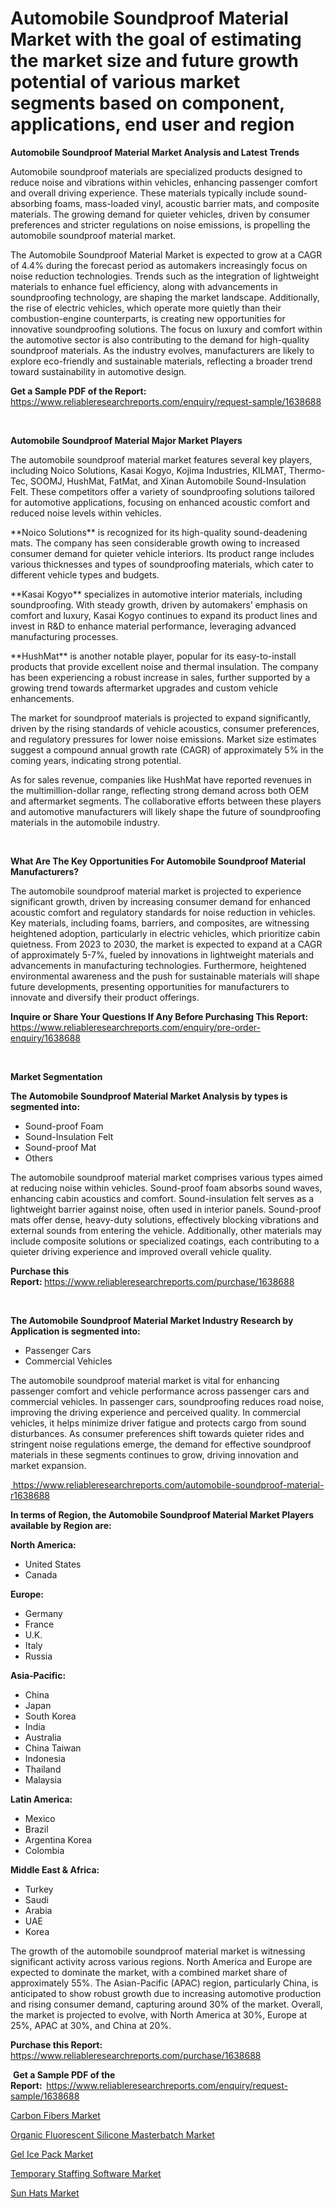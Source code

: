 <p><h1>Automobile Soundproof Material Market with the goal of estimating the market size and future growth potential of various market segments based on component, applications, end user and region</h1></p><p><strong>Automobile Soundproof Material Market Analysis and Latest Trends</strong></p>
<p><p>Automobile soundproof materials are specialized products designed to reduce noise and vibrations within vehicles, enhancing passenger comfort and overall driving experience. These materials typically include sound-absorbing foams, mass-loaded vinyl, acoustic barrier mats, and composite materials. The growing demand for quieter vehicles, driven by consumer preferences and stricter regulations on noise emissions, is propelling the automobile soundproof material market.</p><p>The Automobile Soundproof Material Market is expected to grow at a CAGR of 4.4% during the forecast period as automakers increasingly focus on noise reduction technologies. Trends such as the integration of lightweight materials to enhance fuel efficiency, along with advancements in soundproofing technology, are shaping the market landscape. Additionally, the rise of electric vehicles, which operate more quietly than their combustion-engine counterparts, is creating new opportunities for innovative soundproofing solutions. The focus on luxury and comfort within the automotive sector is also contributing to the demand for high-quality soundproof materials. As the industry evolves, manufacturers are likely to explore eco-friendly and sustainable materials, reflecting a broader trend toward sustainability in automotive design.</p></p>
<p><strong>Get a Sample PDF of the Report:&nbsp;</strong> <a href="https://www.reliableresearchreports.com/enquiry/request-sample/1638688?utm_campaign=10&utm_medium=2&utm_source=Github&utm_content=ia&utm_term=25092024&utm_id=automobile-soundproof-material">https://www.reliableresearchreports.com/enquiry/request-sample/1638688</a></p>
<p>&nbsp;</p>
<p><strong>Automobile Soundproof Material Major Market Players</strong></p>
<p><p>The automobile soundproof material market features several key players, including Noico Solutions, Kasai Kogyo, Kojima Industries, KILMAT, Thermo-Tec, SOOMJ, HushMat, FatMat, and Xinan Automobile Sound-Insulation Felt. These competitors offer a variety of soundproofing solutions tailored for automotive applications, focusing on enhanced acoustic comfort and reduced noise levels within vehicles.</p><p>**Noico Solutions** is recognized for its high-quality sound-deadening mats. The company has seen considerable growth owing to increased consumer demand for quieter vehicle interiors. Its product range includes various thicknesses and types of soundproofing materials, which cater to different vehicle types and budgets.</p><p>**Kasai Kogyo** specializes in automotive interior materials, including soundproofing. With steady growth, driven by automakers’ emphasis on comfort and luxury, Kasai Kogyo continues to expand its product lines and invest in R&D to enhance material performance, leveraging advanced manufacturing processes.</p><p>**HushMat** is another notable player, popular for its easy-to-install products that provide excellent noise and thermal insulation. The company has been experiencing a robust increase in sales, further supported by a growing trend towards aftermarket upgrades and custom vehicle enhancements.</p><p>The market for soundproof materials is projected to expand significantly, driven by the rising standards of vehicle acoustics, consumer preferences, and regulatory pressures for lower noise emissions. Market size estimates suggest a compound annual growth rate (CAGR) of approximately 5% in the coming years, indicating strong potential.</p><p>As for sales revenue, companies like HushMat have reported revenues in the multimillion-dollar range, reflecting strong demand across both OEM and aftermarket segments. The collaborative efforts between these players and automotive manufacturers will likely shape the future of soundproofing materials in the automobile industry.</p></p>
<p>&nbsp;</p>
<p><strong>What Are The Key Opportunities For Automobile Soundproof Material Manufacturers?</strong></p>
<p><p>The automobile soundproof material market is projected to experience significant growth, driven by increasing consumer demand for enhanced acoustic comfort and regulatory standards for noise reduction in vehicles. Key materials, including foams, barriers, and composites, are witnessing heightened adoption, particularly in electric vehicles, which prioritize cabin quietness. From 2023 to 2030, the market is expected to expand at a CAGR of approximately 5-7%, fueled by innovations in lightweight materials and advancements in manufacturing technologies. Furthermore, heightened environmental awareness and the push for sustainable materials will shape future developments, presenting opportunities for manufacturers to innovate and diversify their product offerings.</p></p>
<p><strong>Inquire or Share Your Questions If Any Before Purchasing This Report:</strong> <a href="https://www.reliableresearchreports.com/enquiry/pre-order-enquiry/1638688?utm_campaign=10&utm_medium=2&utm_source=Github&utm_content=ia&utm_term=25092024&utm_id=automobile-soundproof-material">https://www.reliableresearchreports.com/enquiry/pre-order-enquiry/1638688</a></p>
<p>&nbsp;</p>
<p><strong>Market Segmentation</strong></p>
<p><strong>The Automobile Soundproof Material Market Analysis by types is segmented into:</strong></p>
<p><ul><li>Sound-proof Foam</li><li>Sound-Insulation Felt</li><li>Sound-proof Mat</li><li>Others</li></ul></p>
<p><p>The automobile soundproof material market comprises various types aimed at reducing noise within vehicles. Sound-proof foam absorbs sound waves, enhancing cabin acoustics and comfort. Sound-insulation felt serves as a lightweight barrier against noise, often used in interior panels. Sound-proof mats offer dense, heavy-duty solutions, effectively blocking vibrations and external sounds from entering the vehicle. Additionally, other materials may include composite solutions or specialized coatings, each contributing to a quieter driving experience and improved overall vehicle quality.</p></p>
<p><strong>Purchase this Report:&nbsp;</strong><a href="https://www.reliableresearchreports.com/purchase/1638688?utm_campaign=10&utm_medium=2&utm_source=Github&utm_content=ia&utm_term=25092024&utm_id=automobile-soundproof-material">https://www.reliableresearchreports.com/purchase/1638688</a></p>
<p>&nbsp;</p>
<p><strong>The Automobile Soundproof Material Market Industry Research by Application is segmented into:</strong></p>
<p><ul><li>Passenger Cars</li><li>Commercial Vehicles</li></ul></p>
<p><p>The automobile soundproof material market is vital for enhancing passenger comfort and vehicle performance across passenger cars and commercial vehicles. In passenger cars, soundproofing reduces road noise, improving the driving experience and perceived quality. In commercial vehicles, it helps minimize driver fatigue and protects cargo from sound disturbances. As consumer preferences shift towards quieter rides and stringent noise regulations emerge, the demand for effective soundproof materials in these segments continues to grow, driving innovation and market expansion.</p></p>
<p><a href="https://www.reliableresearchreports.com/automobile-soundproof-material-r1638688?utm_campaign=10&utm_medium=2&utm_source=Github&utm_content=ia&utm_term=25092024&utm_id=automobile-soundproof-material">&nbsp;https://www.reliableresearchreports.com/automobile-soundproof-material-r1638688</a></p>
<p><strong>In terms of Region, the Automobile Soundproof Material Market Players available by Region are:</strong></p>
<p>
    <p> <strong> North America: </strong>
        <ul>
            <li>United States</li>
            <li>Canada</li>
        </ul>
        </p> 
    <p> <strong> Europe: </strong>
        <ul>
            <li>Germany</li>
            <li>France</li>
            <li>U.K.</li>
            <li>Italy</li>
            <li>Russia</li>
        </ul>
        </p> 
    <p> <strong> Asia-Pacific: </strong>
        <ul>
            <li>China</li>
            <li>Japan</li>
            <li>South Korea</li>
            <li>India</li>
            <li>Australia</li>
            <li>China Taiwan</li>
            <li>Indonesia</li>
            <li>Thailand</li>
            <li>Malaysia</li>
        </ul>
        </p> 
    <p> <strong> Latin America: </strong>
        <ul>
            <li>Mexico</li>
            <li>Brazil</li>
            <li>Argentina Korea</li>
            <li>Colombia</li>
        </ul>
        </p> 
    <p> <strong> Middle East & Africa: </strong>
        <ul>
            <li>Turkey</li>
            <li>Saudi</li>
            <li>Arabia</li>
            <li>UAE</li>
            <li>Korea</li>
        </ul>
    </p>
    </p>
<p><p>The growth of the automobile soundproof material market is witnessing significant activity across various regions. North America and Europe are expected to dominate the market, with a combined market share of approximately 55%. The Asian-Pacific (APAC) region, particularly China, is anticipated to show robust growth due to increasing automotive production and rising consumer demand, capturing around 30% of the market. Overall, the market is projected to evolve, with North America at 30%, Europe at 25%, APAC at 30%, and China at 20%.</p></p>
<p><strong>Purchase this Report: </strong><a href="https://www.reliableresearchreports.com/purchase/1638688?utm_campaign=10&utm_medium=2&utm_source=Github&utm_content=ia&utm_term=25092024&utm_id=automobile-soundproof-material">https://www.reliableresearchreports.com/purchase/1638688</a></p>
<p>&nbsp;<strong>Get a Sample PDF of the Report:&nbsp;&nbsp;</strong><a href="https://www.reliableresearchreports.com/enquiry/request-sample/1638688?utm_campaign=10&utm_medium=2&utm_source=Github&utm_content=ia&utm_term=25092024&utm_id=automobile-soundproof-material">https://www.reliableresearchreports.com/enquiry/request-sample/1638688</a></p>
<p><strong></strong></p>
<p><p><a href="https://www.linkedin.com/pulse/charting-future-comprehensive-analysis-global-carbon-fibers-cmeoe?trackingId=wkq7kyxMRYStsgqtgaSniA%3D%3D&utm_campaign=10&utm_medium=2&utm_source=Github&utm_content=ia&utm_term=25092024&utm_id=automobile-soundproof-material">Carbon Fibers Market</a></p><p><a href="https://github.com/hgf64gh/Market-Research-Report-List-1/blob/main/organic-fluorescent-silicone-masterbatch-market.md?utm_campaign=10&utm_medium=2&utm_source=Github&utm_content=ia&utm_term=25092024&utm_id=automobile-soundproof-material">Organic Fluorescent Silicone Masterbatch Market</a></p><p><a href="https://issuu.com/reportprime-2/docs/gel-ice-pack-market-size-2030.pptx_4cc280d9164ff6?utm_campaign=10&utm_medium=2&utm_source=Github&utm_content=ia&utm_term=25092024&utm_id=automobile-soundproof-material">Gel Ice Pack Market</a></p><p><a href="https://medium.com/@gracehicks696/temporary-staffing-software-market-trends-a-detailed-study-of-its-market-segmentation-and-c30775414d7c?utm_campaign=10&utm_medium=2&utm_source=Github&utm_content=ia&utm_term=25092024&utm_id=automobile-soundproof-material">Temporary Staffing Software Market</a></p><p><a href="https://issuu.com/reportprime-2/docs/sun-hats-market-size-2030.pptx_1352b0d60b7b65?utm_campaign=10&utm_medium=2&utm_source=Github&utm_content=ia&utm_term=25092024&utm_id=automobile-soundproof-material">Sun Hats Market</a></p></p>